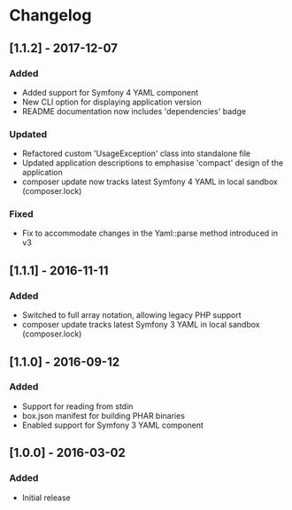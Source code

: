 # Changelog

## [1.1.2] - 2017-12-07

### Added
- Added support for Symfony 4 YAML component
- New CLI option for displaying application version
- README documentation now includes 'dependencies' badge

### Updated
- Refactored custom 'UsageException' class into standalone file
- Updated application descriptions to emphasise 'compact' design of the application
- composer update now tracks latest Symfony 4 YAML in local sandbox (composer.lock)

### Fixed
- Fix to accommodate changes in the Yaml::parse method introduced in v3

## [1.1.1] - 2016-11-11

### Added
- Switched to full array notation, allowing legacy PHP support
- composer update tracks latest Symfony 3 YAML in local sandbox (composer.lock)

## [1.1.0] - 2016-09-12

### Added
- Support for reading from stdin
- box.json manifest for building PHAR binaries
- Enabled support for Symfony 3 YAML component

## [1.0.0] - 2016-03-02

### Added
- Initial release
